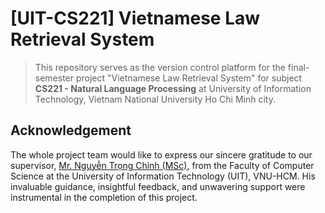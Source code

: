 # [UIT-CS221] Vietnamese Law Retrieval System
> This repository serves as the version control platform for the final-semester project "Vietnamese Law Retrieval System" for subject **CS221 - Natural Language Processing** at University of Information Technology, Vietnam National University Ho Chi Minh city.

## Acknowledgement
The whole project team would like to express our sincere gratitude to our supervisor, [Mr. Nguyễn Trọng Chỉnh (MSc)](https://cs.uit.edu.vn/featured_item/ths-nguyen-trong-chinh/), from the Faculty of Computer Science at the University of Information Technology (UIT), VNU-HCM. His invaluable guidance, insightful feedback, and unwavering support were instrumental in the completion of this project.
